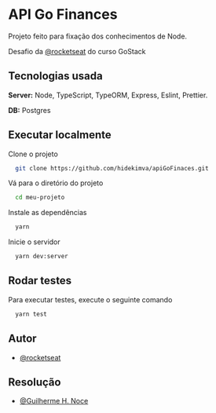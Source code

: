 
# API Go Finances

Projeto feito para fixação dos conhecimentos de Node.


Desafio da [@rocketseat](https://github.com/rocketseat-education) do curso GoStack


## Tecnologias usada

**Server:** Node, TypeScript, TypeORM, Express, Eslint, Prettier.

**DB:** Postgres

  ## Executar localmente

Clone o projeto

```bash
  git clone https://github.com/hidekimva/apiGoFinaces.git
```

Vá para o diretório do projeto

```bash
  cd meu-projeto
```

Instale as dependências

```bash
  yarn
```

Inicie o servidor

```bash
  yarn dev:server
```
## Rodar testes

Para executar testes, execute o seguinte comando

```bash
  yarn test
```

  
## Autor

- [@rocketseat](https://github.com/rocketseat-education)

## Resolução
- [@Guilherme H. Noce](https://github.com/hidekimva)


  
